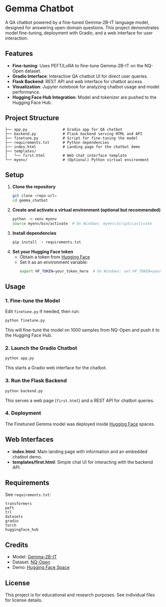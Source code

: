 # Gemma Chatbot

A QA chatbot powered by a fine-tuned Gemma-2B-IT language model, designed for answering open-domain questions. This project demonstrates model fine-tuning, deployment with Gradio, and a web interface for user interaction.

## Features
- **Fine-tuning**: Uses PEFT/LoRA to fine-tune Gemma-2B-IT on the NQ-Open dataset.
- **Gradio Interface**: Interactive QA chatbot UI for direct user queries.
- **Flask Backend**: REST API and web interface for chatbot access.
- **Visualization**: Jupyter notebook for analyzing chatbot usage and model performance.
- **Hugging Face Hub Integration**: Model and tokenizer are pushed to the Hugging Face Hub.

## Project Structure
```
├── app.py                # Gradio app for QA chatbot
├── backend.py            # Flask backend serving HTML and API
├── finetune.py           # Script for fine-tuning the model
├── requirements.txt      # Python dependencies
├── index.html            # Landing page for the chatbot demo
├── templates/
│   └── first.html        # Web chat interface template
└── myenv/                # (Optional) Python virtual environment
```

## Setup
1. **Clone the repository**
   ```bash
   git clone <repo-url>
   cd gemma_chatbot
   ```
2. **Create and activate a virtual environment (optional but recommended)**
   ```bash
   python -m venv myenv
   source myenv/bin/activate  # On Windows: myenv\Scripts\activate
   ```
3. **Install dependencies**
   ```bash
   pip install -r requirements.txt
   ```
4. **Set your Hugging Face token**
   - Obtain a token from [Hugging Face](https://huggingface.co/settings/tokens)
   - Set it as an environment variable:
     ```bash
     export HF_TOKEN=your_token_here  # On Windows: set HF_TOKEN=your_token_here
     ```

## Usage
### 1. Fine-tune the Model
Edit `finetune.py` if needed, then run:
```bash
python finetune.py
```
This will fine-tune the model on 1000 samples from NQ-Open and push it to the Hugging Face Hub.

### 2. Launch the Gradio Chatbot
```bash
python app.py
```
This starts a Gradio web interface for the chatbot.

### 3. Run the Flask Backend
```bash
python backend.py
```
This serves a web page (`first.html`) and a REST API for chatbot queries.

### 4. Deployment
The Finetuned Gemma model was deployed inside [Hugging Face](https://huggingface.co/spaces/vinayabc1824/gemma-chatbot) spaces.

## Web Interfaces
- **index.html**: Main landing page with information and an embedded chatbot demo.
- **templates/first.html**: Simple chat UI for interacting with the backend API.

## Requirements
See `requirements.txt`:
```
transformers
peft
trl
datasets
gradio
torch
huggingface_hub
```

## Credits
- Model: [Gemma-2B-IT](https://huggingface.co/google/gemma-2b-it)
- Dataset: [NQ-Open](https://huggingface.co/datasets/google-research-datasets/nq_open)
- Demo: [Hugging Face Space](https://huggingface.co/spaces/vinayabc1824/gemma-chatbot)

## License
This project is for educational and research purposes. See individual files for license details. 
